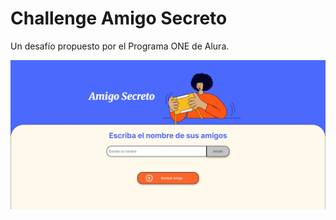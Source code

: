 <h1>Challenge Amigo Secreto</h1>

Un desafío propuesto por el Programa ONE de Alura.

![alt text](./assets/amigo-secreto-browser.jpg)